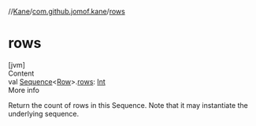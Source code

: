 //[Kane](../index.md)/[com.github.jomof.kane](index.md)/[rows](rows.md)



# rows  
[jvm]  
Content  
val [Sequence](https://kotlinlang.org/api/latest/jvm/stdlib/kotlin.sequences/-sequence/index.html)<[Row](../com.github.jomof.kane.api/-row/index.md)>.[rows](rows.md): [Int](https://kotlinlang.org/api/latest/jvm/stdlib/kotlin/-int/index.html)  
More info  


Return the count of rows in this Sequence<Row>. Note that it may instantiate the underlying sequence.

  



